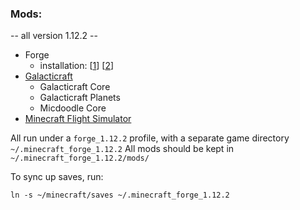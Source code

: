 ### Mods: 
-- all version 1.12.2 --
- Forge 
  - installation: [[1](https://minecraft.gamepedia.com/Mods/Installing_Forge_mods)] [[2](https://www.minecraftforum.net/forums/support/java-edition-support/525478-tut-ucs-launcher-multiple-modded-profiles-like)]
- [Galacticraft](https://micdoodle8.com/mods/galacticraft)
  - Galacticraft Core
  - Galacticraft Planets
  - Micdoodle Core
- [Minecraft Flight Simulator](http://www.minecraftforum.net/forums/mapping-and-modding-java-edition/minecraft-mods/2597098-minecraft-flight-simulator-modding-resumed-source)

All run under a `forge_1.12.2` profile, with a separate game directory `~/.minecraft_forge_1.12.2`
All mods should be kept in `~/.minecraft_forge_1.12.2/mods/`

To sync up saves, run:
```
ln -s ~/minecraft/saves ~/.minecraft_forge_1.12.2
```
